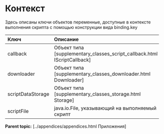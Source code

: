# Контекст #

Здесь описаны ключи объектов переменные, доступные в контексте выполнения скрипта с помощью конструкции вида binding.key


| Ключ | Описание |
|:-----|:---------|
| callback | Объект типа [supplementary\_classes\_script\_callback.html IScriptCallback] |
| downloader | Объект типа [supplementary\_classes\_downloader.html Downloader] |
| scriptDataStorage | Объект типа [supplementary\_classes\_storage.html Storage] |
| scriptFile | java.io.File, указывающий на выполняемый скрипт |

**Parent topic:** [../appendices/appendices.html Приложения]